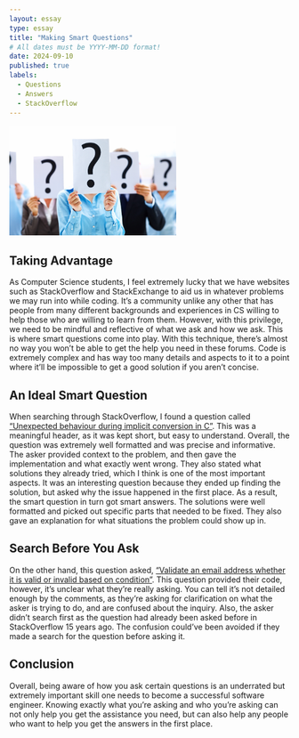 ```yaml
---
layout: essay
type: essay
title: "Making Smart Questions"
# All dates must be YYYY-MM-DD format!
date: 2024-09-10
published: true
labels:
  - Questions
  - Answers
  - StackOverflow
---
```


<img width="300px" class="rounded float-start pe-4" src="../img/ask-questions.png">

## Taking Advantage

As Computer Science students, I feel extremely lucky that we have websites such as StackOverflow and StackExchange to aid us in whatever problems we may run into while coding. It’s a community unlike any other that has people from many different backgrounds and experiences in CS willing to help those who are willing to learn from them. However, with this privilege, we need to be mindful and reflective of what we ask and how we ask. This is where smart questions come into play. With this technique, there’s almost no way you won’t be able to get the help you need in these forums. Code is extremely complex and has way too many details and aspects to it to a point where it’ll be impossible to get a good solution if you aren’t concise. 

## An Ideal Smart Question

When searching through StackOverflow, I found a question called [“Unexpected behaviour during implicit conversion in C”](https://stackoverflow.com/questions/78880607/unexpected-behaviour-during-implicit-conversion-in-c). This was a meaningful header, as it was kept short, but easy to understand. Overall, the question was extremely well formatted and was precise and informative. The asker provided context to the problem, and then gave the implementation and what exactly went wrong. They also stated what solutions they already tried, which I think is one of the most important aspects. It was an interesting question because they ended up finding the solution, but asked why the issue happened in the first place. As a result, the smart question in turn got smart answers. The solutions were well formatted and picked out specific parts that needed to be fixed. They also gave an explanation for what situations the problem could show up in.

## Search Before You Ask

On the other hand, this question asked, [“Validate an email address whether it is valid or invalid based on condition”](https://stackoverflow.com/questions/78980085/validate-an-email-address-whether-it-is-valid-or-invalid-based-on-condition). This question provided their code, however, it’s unclear what they’re really asking. You can tell it’s not detailed enough by the comments, as they’re asking for clarification on what the asker is trying to do, and are confused about the inquiry. Also, the asker didn’t search first as the question had already been asked before in StackOverflow 15 years ago. The confusion could’ve been avoided if they made a search for the question before asking it.

## Conclusion

Overall, being aware of how you ask certain questions is an underrated but extremely important skill one needs to become a successful software engineer. Knowing exactly what you’re asking and who you’re asking can not only help you get the assistance you need, but can also help any people who want to help you get the answers in the first place.

